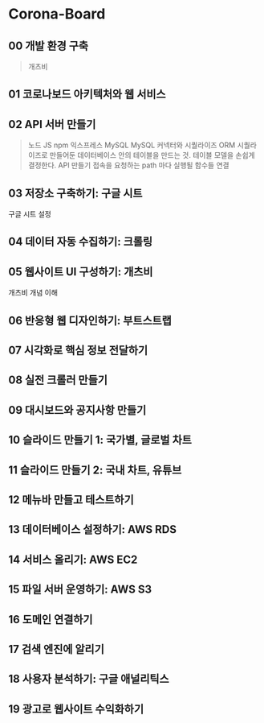 # Corona-Board

## 00 개발 환경 구축
> 개츠비

## 01 코로나보드 아키텍처와 웹 서비스

## 02 API 서버 만들기
> 노드 JS
> npm
> 익스프레스
> MySQL
> MySQL 커넥터와 시퀄라이즈 ORM
시퀄라이즈로 만들어둔 데이터베이스 안의 테이블을 만드는 것. 테이블 모델을 손쉽게 결정한다.
> API 만들기
접속을 요청하는 path 마다 실행될 함수들 연결
## 03 저장소 구축하기: 구글 시트
구글 시트 설정
## 04 데이터 자동 수집하기: 크롤링

## 05 웹사이트 UI 구성하기: 개츠비
개츠비 개념 이해
## 06 반응형 웹 디자인하기: 부트스트랩

## 07 시각화로 핵심 정보 전달하기

## 08 실전 크롤러 만들기

## 09 대시보드와 공지사항 만들기

## 10 슬라이드 만들기 1: 국가별, 글로벌 차트

## 11 슬라이드 만들기 2: 국내 차트, 유튜브

## 12 메뉴바 만들고 테스트하기

## 13 데이터베이스 설정하기: AWS RDS

## 14 서비스 올리기: AWS EC2

## 15 파일 서버 운영하기: AWS S3

## 16 도메인 연결하기 

## 17 검색 엔진에 알리기

## 18 사용자 분석하기: 구글 애널리틱스

## 19 광고로 웹사이트 수익화하기
